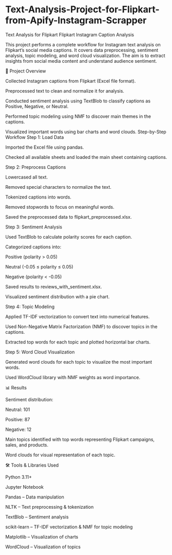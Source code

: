 # Text-Analysis-Project-for-Flipkart-from-Apify-Instagram-Scrapper
Text Analysis for Flipkart
Flipkart Instagram Caption Analysis

This project performs a complete workflow for Instagram text analysis on Flipkart’s social media captions. It covers data preprocessing, sentiment analysis, topic modeling, and word cloud visualization. The aim is to extract insights from social media content and understand audience sentiment.

📝 Project Overview

Collected Instagram captions from Flipkart (Excel file format).

Preprocessed text to clean and normalize it for analysis.

Conducted sentiment analysis using TextBlob to classify captions as Positive, Negative, or Neutral.

Performed topic modeling using NMF to discover main themes in the captions.

Visualized important words using bar charts and word clouds.
Step-by-Step Workflow
Step 1: Load Data

Imported the Excel file using pandas.

Checked all available sheets and loaded the main sheet containing captions.

Step 2: Preprocess Captions

Lowercased all text.

Removed special characters to normalize the text.

Tokenized captions into words.

Removed stopwords to focus on meaningful words.

Saved the preprocessed data to flipkart_preprocessed.xlsx.

Step 3: Sentiment Analysis

Used TextBlob to calculate polarity scores for each caption.

Categorized captions into:

Positive (polarity > 0.05)

Neutral (-0.05 ≤ polarity ≤ 0.05)

Negative (polarity < -0.05)

Saved results to reviews_with_sentiment.xlsx.

Visualized sentiment distribution with a pie chart.

Step 4: Topic Modeling

Applied TF-IDF vectorization to convert text into numerical features.

Used Non-Negative Matrix Factorization (NMF) to discover topics in the captions.

Extracted top words for each topic and plotted horizontal bar charts.

Step 5: Word Cloud Visualization

Generated word clouds for each topic to visualize the most important words.

Used WordCloud library with NMF weights as word importance.

📊 Results

Sentiment distribution:

Neutral: 101

Positive: 87

Negative: 12

Main topics identified with top words representing Flipkart campaigns, sales, and products.

Word clouds for visual representation of each topic.

🛠 Tools & Libraries Used

Python 3.11+

Jupyter Notebook

Pandas – Data manipulation

NLTK – Text preprocessing & tokenization

TextBlob – Sentiment analysis

scikit-learn – TF-IDF vectorization & NMF for topic modeling

Matplotlib – Visualization of charts

WordCloud – Visualization of topics
